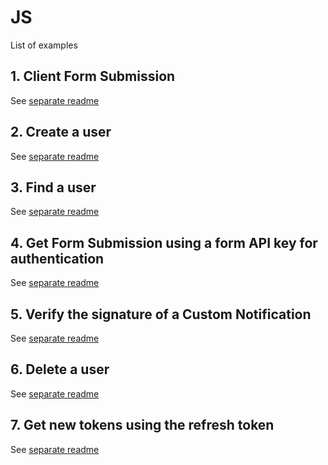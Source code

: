 # JS

List of examples

## 1. Client Form Submission

See [separate readme](../js/src/examples/form-submission/README.md)

## 2. Create a user

See [separate readme](../js/src/examples/create-user/README.md)

## 3. Find a user

See [separate readme](../js/src/examples/find-user/README.md)

## 4. Get Form Submission using a form API key for authentication

See [separate readme](../js/src/examples/get-form-submission/README.md)

## 5. Verify the signature of a Custom Notification

See [separate readme](../js/src/examples/custom-notification-verification/README.md)

## 6. Delete a user

See [separate readme](../js/src/examples/delete-user/README.md)

## 7. Get new tokens using the refresh token

See [separate readme](../js/src/examples/oauth-token/README.md)
